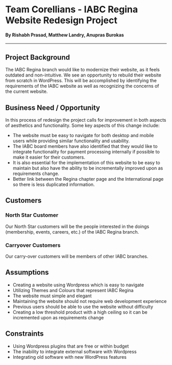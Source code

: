 # Team Corellians - IABC Regina Website Redesign Project
#### By Rishabh Prasad, Matthew Landry, Anupras Burokas

***

## Project Background
The IABC Regina branch would like to modernize their website, as it feels outdated and non-intuitive. We see an opportunity to rebuild their website from scratch in WordPress. This will be accomplished by identifying the requirements of the IABC website as well as recognizing the concerns of the current website.

## Business Need / Opportunity
In this process of redesign the project calls for improvement in both aspects of aesthetics and functionality. 
Some key aspects of this change include:
+ The website must be easy to navigate for both desktop and mobile users while providing similar functionality and usability.
+ The IABC board members have also identified that they would like to integrate functionality for payment processing internally if possible to make it easier for their customers.
+ It is also essential for the implementation of this website to be easy to maintain but also have the ability to be incrementally improved upon as requirements change.
+ Better link between the Regina chapter page and the International page so there is less duplicated information.  

## Customers
### North Star Customer
Our North Star customers will be the people interested in the doings (membership, events, careers, etc.) of the IABC Regina branch. 
### Carryover Customers
Our carry-over customers will be members of other IABC branches.

## Assumptions
+ Creating a website using Wordpress which is easy to navigate
+ Utilizing Themes and Colours that represent IABC Regina
+ The website must simple and elegant
+ Maintaining the website should not require web development experience
+ Previous users should be able to use the website without difficulty
+ Creating a low threshold product with a high ceiling so it can be incremented upon as requirements change

## Constraints
+ Using Wordpress plugins that are free or within budget
+ The inability to integrate external software with Wordpress
+ Integrating old software with new WordPress features
